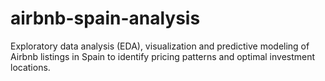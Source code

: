 # airbnb-spain-analysis
Exploratory data analysis (EDA), visualization and predictive modeling of Airbnb listings in Spain to identify pricing patterns and optimal investment locations.
